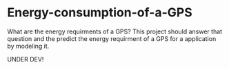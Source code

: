 # Energy-consumption-of-a-GPS
What are the energy requirments of a GPS? This project should answer that question and the predict the energy requirment of a GPS for a application by modeling it.

UNDER DEV!
